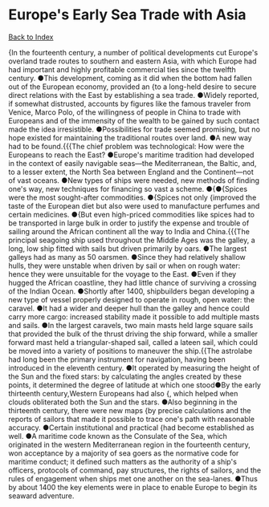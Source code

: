 # Europe's Early Sea Trade with Asia
[Back to Index](https://github.com/windows10010/tpoExtractor/blog/master/README.md)

{In the fourteenth century, a number of political developments cut Europe's overland trade routes to southern and eastern Asia, with which Europe had had important and highly profitable commercial ties since the twelfth century. ●This development, coming as it did when the bottom had fallen out of the European economy, provided an {to a long-held desire to secure direct relations with the East by establishing a sea trade. ●Widely reported, if somewhat distrusted, accounts by figures like the famous traveler from Venice, Marco Polo, of the willingness of people in China to trade with Europeans and of the immensity of the wealth to be gained by such contact made the idea irresistible. ●Possibilities for trade seemed promising, but no hope existed for maintaining the traditional routes over land. ●A new way had to be found.{{{The chief problem was technological: How were the Europeans to reach the East? ●Europe's maritime tradition had developed in the context of easily navigable seas—the Mediterranean, the Baltic, and, to a lesser extent, the North Sea between England and the Continent—not of vast oceans. ●New types of ships were needed, new methods of finding one's way, new techniques for financing so vast a scheme. ●{●{Spices were the most sought-after commodities. ●{Spices not only {improved the taste of the European diet but also were used to manufacture perfumes and certain medicines. ●{But even high-priced commodities like spices had to be transported in large bulk in order to justify the expense and trouble of sailing around the African continent all the way to India and China.{{{The principal seagoing ship used throughout the Middle Ages was the galley, a long, low ship fitted with sails but driven primarily by oars. ●The largest galleys had as many as 50 oarsmen. ●Since they had relatively shallow hulls, they were unstable when driven by sail or when on rough water: hence they were unsuitable for the voyage to the East. ●Even if they hugged the African coastline, they had little chance of surviving a crossing of the Indian Ocean. ●Shortly after 1400, shipbuilders began developing a new type of vessel properly designed to operate in rough, open water: the caravel. ●It had a wider and deeper hull than the galley and hence could carry more cargo: increased stability made it possible to add multiple masts and sails. ●In the largest caravels, two main masts held large square sails that provided the bulk of the thrust driving the ship forward, while a smaller forward mast held a triangular-shaped sail, called a lateen sail, which could be moved into a variety of positions to maneuver the ship.{{The astrolabe had long been the primary instrument for navigation, having been introduced in the eleventh century. ●It operated by measuring the height of the Sun and the fixed stars: by calculating the angles created by these points, it determined the degree of latitude at which one stood●By the early thirteenth century,Western Europeans had also {, which helped when clouds obliterated both the Sun and the stars. ●Also beginning in the thirteenth century, there were new maps {by precise calculations and the reports of sailors that made it possible to trace one's path with reasonable accuracy. ●Certain institutional and practical {had become established as well. ●A maritime code known as the Consulate of the Sea, which originated in the western Mediterranean region in the fourteenth century, won acceptance by a majority of sea goers as the normative code for maritime conduct; it defined such matters as the authority of a ship's officers, protocols of command, pay structures, the rights of sailors, and the rules of engagement when ships met one another on the sea-lanes. ●Thus by about 1400 the key elements were in place to enable Europe to begin its seaward adventure.